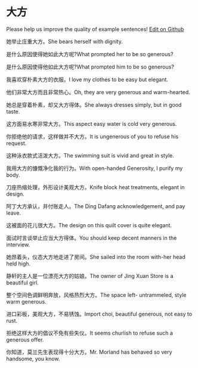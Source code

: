 # 大方

Please help us improve the quality of example sentences! [Edit on Github](https://github.com/jiyushe/jiyu-example-sentence-source/blob/main/chinese/dafang_1.md)

<p><span class="chinese">她举止庄重大方。</span><span class="english">She bears herself with dignity.</span></p>

<p><span class="chinese">是什么原因使得她如此大方呢?</span><span class="english">What prompted her to be so generous?</span></p>

<p><span class="chinese">是什么原因使得他如此大方呢?</span><span class="english">What prompted him to be so generous?</span></p>

<p><span class="chinese">我喜欢穿朴素大方的衣服。</span><span class="english">I love my clothes to be easy but elegant.</span></p>

<p><span class="chinese">他们非常大方而且非常热心。</span><span class="english">Oh, they are very generous and warm-hearted.</span></p>

<p><span class="chinese">她总是穿着朴素，却又大方得体。</span><span class="english">She always dresses simply, but in good taste.</span></p>

<p><span class="chinese">这方面易水寒非常大方。</span><span class="english">This aspect easy water is cold very generous.</span></p>

<p><span class="chinese">你拒绝他的请求，这样做并不大方。</span><span class="english">It is ungenerous of you to refuse his request.</span></p>

<p><span class="chinese">这种泳衣款式活泼大方。</span><span class="english">The swimming suit is vivid and great in style.</span></p>

<p><span class="chinese">我用大方的慷慨净化我的行为。</span><span class="english">With open-handed Generosity, I purify my body.</span></p>

<p><span class="chinese">刀座热缩处理，外形设计美观大方。</span><span class="english">Knife block heat treatments, elegant in design.</span></p>

<p><span class="chinese">阿丁大方承认，并付账走人。</span><span class="english">The Ding Dafang acknowledgement, and pay leave.</span></p>

<p><span class="chinese">这被面的花儿很大方。</span><span class="english">The design on this quilt cover is quite elegant.</span></p>

<p><span class="chinese">面试时言谈举止应当大方得体。</span><span class="english">You should keep decent manners in the interview.</span></p>

<p><span class="chinese">她昂着头，仪态大方地走进了房间。</span><span class="english">She sailed into the room with-her head held high.</span></p>

<p><span class="chinese">静轩的主人是一位漂亮大方的姑娘。</span><span class="english">The owner of Jing Xuan Store is a beautiful girl.</span></p>

<p><span class="chinese">整个空间色调鲜明奔放，风格热烈大方。</span><span class="english">The space left- untrammeled, style warm generous.</span></p>

<p><span class="chinese">进口彩板，美观大方，不易锈蚀。</span><span class="english">Import choi, beautiful generous, not easy to rust.</span></p>

<p><span class="chinese">拒绝这样大方的倡议不免有些失仪。</span><span class="english">It seems churlish to refuse such a generous offer.</span></p>

<p><span class="chinese">你知道，莫兰先生表现得十分大方。</span><span class="english">Mr. Morland has behaved so very handsome, you know.</span></p>

